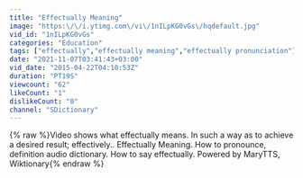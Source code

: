 ```yaml
---
title: "Effectually Meaning"
image: "https:\/\/i.ytimg.com\/vi\/1nILpKG0vGs\/hqdefault.jpg"
vid_id: "1nILpKG0vGs"
categories: "Education"
tags: ["effectually","effectually meaning","effectually pronunciation"]
date: "2021-11-07T03:41:43+03:00"
vid_date: "2015-04-22T04:10:53Z"
duration: "PT19S"
viewcount: "62"
likeCount: "1"
dislikeCount: "0"
channel: "SDictionary"
---
```

{% raw %}Video shows what effectually means. In such a way as to achieve a desired result; effectively..  Effectually Meaning. How to pronounce, definition audio dictionary. How to say effectually. Powered by MaryTTS, Wiktionary{% endraw %}
